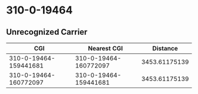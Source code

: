 # 310-0-19464
## Unrecognized Carrier


| CGI | Nearest CGI | Distance |
|-----|-------------|----------|
| 310-0-19464-159441681 | 310-0-19464-160772097 | 3453.61175139 |
| 310-0-19464-160772097 | 310-0-19464-159441681 | 3453.61175139 |
